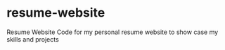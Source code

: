 # resume-website
Resume Website
Code for my personal resume website to show case my skills and projects

